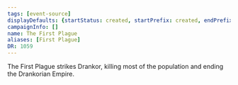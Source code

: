 ```yaml
---
tags: [event-source]
displayDefaults: {startStatus: created, startPrefix: created, endPrefix: destroyed, endStatus: destroyed}
campaignInfo: []
name: The First Plague
aliases: [First Plague]
DR: 1059
---
```


The First Plague strikes Drankor, killing most of the population and ending the Drankorian Empire.